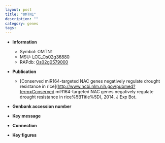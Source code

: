 ```yaml
---
layout: post
title: "OMTN1"
description: ""
category: genes
tags: 
---
```


* **Information**  
    + Symbol: OMTN1  
    + MSU: [LOC_Os02g36880](http://rice.plantbiology.msu.edu/cgi-bin/ORF_infopage.cgi?orf=LOC_Os02g36880)  
    + RAPdb: [Os02g0579000](http://rapdb.dna.affrc.go.jp/viewer/gbrowse_details/irgsp1?name=Os02g0579000)  

* **Publication**  
    + [Conserved miR164-targeted NAC genes negatively regulate drought resistance in rice](http://www.ncbi.nlm.nih.gov/pubmed?term=Conserved miR164-targeted NAC genes negatively regulate drought resistance in rice%5BTitle%5D), 2014, J Exp Bot.

* **Genbank accession number**  

* **Key message**  

* **Connection**  

* **Key figures**  


